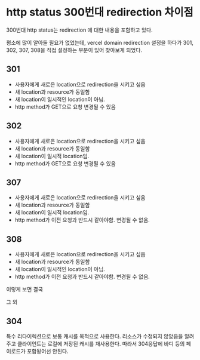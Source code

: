 # http status 300번대 redirection 차이점

300번대 http status는 redirection 에 대한 내용을 포함하고 있다.

평소에 많이 알아둘 필요가 없었는데, vercel domain redirection 설정을 하다가 301, 302, 307, 308을 직접 설정하는 부분이 있어
찾아보게 되었다.

## 301
- 사용자에게 새로은 location으로 redirection을 시키고 싶음
- 새 location과 resource가 동일함
- 새 location이 일시적인 location이 아님.
- http method가 GET으로 요청 변경될 수 있음

## 302
- 사용자에게 새로은 location으로 redirection을 시키고 싶음
- 새 location과 resource가 동일함
- 새 location이 일시적 location임.
- http method가 GET으로 요청 변경될 수 있음


## 307
- 사용자에게 새로은 location으로 redirection을 시키고 싶음
- 새 location과 resource가 동일함
- 새 location이 일시적 location임.
- http method가 이전 요청과 반드시 같아야함. 변경될 수 없음.

## 308
- 사용자에게 새로은 location으로 redirection을 시키고 싶음
- 새 location과 resource가 동일함
- 새 location이 일시적인 location이 아님.
- http method가 이전 요청과 반드시 같아야함. 변경될 수 없음.


이렇게 보면 결국 

그 외

## 304
특수 리다이렉션으로 보통 캐시를 목적으로 사용한다.
리소스가 수정되지 않았음을 알려주고 클라이언트는 로컬에 저장된 캐시를 재사용한다.
따라서 304응답에 바디 등의 페이로드가 포함됟어선 안된다.
